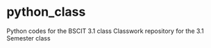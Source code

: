 # python_class
Python codes for the BSCIT 3.1 class
Classwork repository for the 3.1 Semester class
